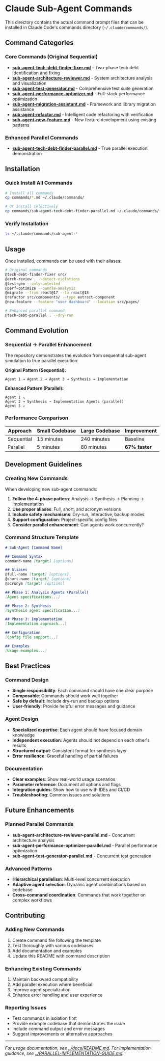 # Claude Sub-Agent Commands

This directory contains the actual command prompt files that can be installed in Claude Code's commands directory (`~/.claude/commands/`).

## Command Categories

### Core Commands (Original Sequential)
- **[sub-agent-tech-debt-finder-fixer.md](./sub-agent-tech-debt-finder-fixer.md)** - Two-phase tech debt identification and fixing
- **[sub-agent-architecture-reviewer.md](./sub-agent-architecture-reviewer.md)** - System architecture analysis and visualization
- **[sub-agent-test-generator.md](./sub-agent-test-generator.md)** - Comprehensive test suite generation
- **[sub-agent-performance-optimizer.md](./sub-agent-performance-optimizer.md)** - Full-stack performance optimization
- **[sub-agent-migration-assistant.md](./sub-agent-migration-assistant.md)** - Framework and library migration assistance
- **[sub-agent-refactor.md](./sub-agent-refactor.md)** - Intelligent code refactoring with verification
- **[sub-agent-new-feature.md](./sub-agent-new-feature.md)** - New feature development using existing patterns

### Enhanced Parallel Commands
- **[sub-agent-tech-debt-finder-parallel.md](./sub-agent-tech-debt-finder-parallel.md)** - True parallel execution demonstration

## Installation

### Quick Install All Commands
```bash
# Install all commands
cp commands/*.md ~/.claude/commands/

# Or install selectively
cp commands/sub-agent-tech-debt-finder-parallel.md ~/.claude/commands/
```

### Verify Installation
```bash
ls ~/.claude/commands/sub-agent-*
```

## Usage

Once installed, commands can be used with their aliases:

```bash
# Original commands
@tech-debt-finder-fixer src/
@arch-review . --detect-violations
@test-gen --only-untested
@perf-optimize --bundle-analysis
@migrate --from react@17 --to react@18
@refactor src/components/ --type extract-component
@new-feature --feature "user dashboard" --location src/pages/

# Enhanced parallel command
@tech-debt-parallel . --dry-run
```

## Command Evolution

### Sequential → Parallel Enhancement

The repository demonstrates the evolution from sequential sub-agent simulation to true parallel execution:

**Original Pattern (Sequential):**
```
Agent 1 → Agent 2 → Agent 3 → Synthesis → Implementation
```

**Enhanced Pattern (Parallel):**
```
Agent 1 ↘
Agent 2 → Synthesis → Implementation Agents (parallel)
Agent 3 ↗
```

### Performance Comparison

| Approach | Small Codebase | Large Codebase | Improvement |
|----------|----------------|----------------|-------------|
| Sequential | 15 minutes | 240 minutes | Baseline |
| Parallel | 5 minutes | 80 minutes | **67% faster** |

## Development Guidelines

### Creating New Commands

When developing new sub-agent commands:

1. **Follow the 4-phase pattern**: Analysis → Synthesis → Planning → Implementation
2. **Use proper aliases**: Full, short, and acronym versions
3. **Include safety mechanisms**: Dry-run, interactive, backup modes
4. **Support configuration**: Project-specific config files
5. **Consider parallel enhancement**: Can agents work concurrently?

### Command Structure Template

```markdown
# Sub-Agent [Command Name]

## Command Syntax
command-name [target] [options]

## Aliases
@full-name [target] [options]
@short-name [target] [options]
@acronym [target] [options]

## Phase 1: Analysis Agents (Parallel)
[Agent specifications...]

## Phase 2: Synthesis
[Synthesis agent specification...]

## Phase 3: Implementation
[Implementation approach...]

## Configuration
[Config file support...]

## Examples
[Usage examples...]
```

## Best Practices

### Command Design
- **Single responsibility**: Each command should have one clear purpose
- **Composable**: Commands should work well together
- **Safe by default**: Include dry-run and backup options
- **User-friendly**: Provide helpful error messages and guidance

### Agent Design
- **Specialized expertise**: Each agent should have focused domain knowledge
- **Independent execution**: Agents should not depend on each other's results
- **Structured output**: Consistent format for synthesis layer
- **Error resilience**: Graceful handling of partial failures

### Documentation
- **Clear examples**: Show real-world usage scenarios
- **Parameter reference**: Document all options and flags
- **Integration guides**: Show how to use with IDEs and CI/CD
- **Troubleshooting**: Common issues and solutions

## Future Enhancements

### Planned Parallel Commands
- **sub-agent-architecture-reviewer-parallel.md** - Concurrent architecture analysis
- **sub-agent-performance-optimizer-parallel.md** - Parallel performance optimization
- **sub-agent-test-generator-parallel.md** - Concurrent test generation

### Advanced Patterns
- **Hierarchical parallelism**: Multi-level concurrent execution
- **Adaptive agent selection**: Dynamic agent combinations based on codebase
- **Cross-command coordination**: Commands that work together on complex workflows

## Contributing

### Adding New Commands
1. Create command file following the template
2. Test thoroughly with various codebases
3. Add documentation and examples
4. Update this README with command description

### Enhancing Existing Commands
1. Maintain backward compatibility
2. Add parallel execution where beneficial
3. Improve agent specialization
4. Enhance error handling and user experience

### Reporting Issues
- Test commands in isolation first
- Provide example codebase that demonstrates the issue
- Include command output and error messages
- Suggest improvements or alternative approaches

---

*For usage documentation, see [../docs/README.md](../docs/README.md). For implementation guidance, see [../PARALLEL-IMPLEMENTATION-GUIDE.md](../PARALLEL-IMPLEMENTATION-GUIDE.md).*